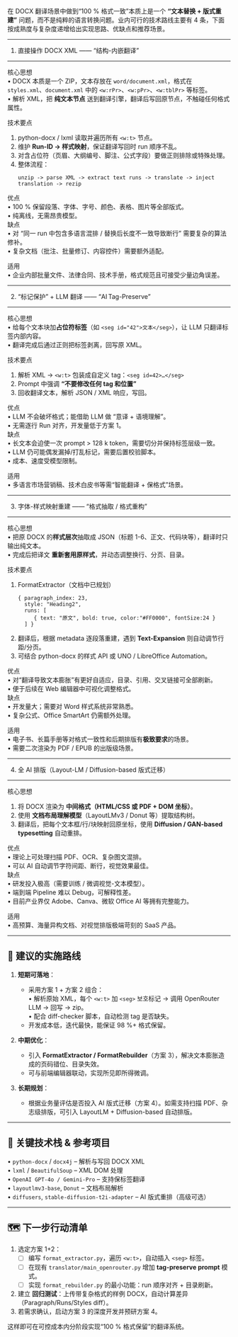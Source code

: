 在 DOCX 翻译场景中做到“100 % 格式一致”本质上是一个 **“文本替换 + 版式重建”** 问题，而不是纯粹的语言转换问题。业内可行的技术路线主要有 4 条，下面按成熟度与复杂度递增给出实现思路、优缺点和推荐场景。

--------------------------------------------------------------------
1. 直接操作 DOCX XML ―― “结构-内嵌翻译”  
--------------------------------------------------------------------
核心思想  
• DOCX 本质是一个 ZIP，文本存放在 `word/document.xml`，格式在 `styles.xml`、`document.xml` 中的 `<w:rPr>`、`<w:pPr>`、`<w:tblPr>` 等标签。  
• 解析 XML，把 **纯文本节点** 送到翻译引擎，翻译后写回原节点，不触碰任何格式属性。  

技术要点  
1. python-docx / lxml 读取并遍历所有 `<w:t>` 节点。  
2. 维护 **Run-ID → 样式映射**，保证翻译写回时 run 顺序不乱。  
3. 对含占位符（页眉、大纲编号、脚注、公式字段）要做正则排除或特殊处理。  
4. 整体流程：  
   ```
   unzip -> parse XML -> extract text runs -> translate -> inject translation -> rezip
   ```  
优点  
• 100 % 保留段落、字体、字号、颜色、表格、图片等全部版式。  
• 纯离线，无需昂贵模型。  
缺点  
• 对 “同一 run 中包含多语言混排 / 替换后长度不一致导致断行” 需要复杂的算法修补。  
• 复杂文档（批注、批量修订、内容控件）需要额外适配。

适用  
• 企业内部批量文件、法律合同、技术手册，格式规范且可接受少量边角误差。

--------------------------------------------------------------------
2. “标记保护” + LLM 翻译 ―― “AI Tag-Preserve”  
--------------------------------------------------------------------
核心思想  
• 给每个文本块加**占位符标签**（如 `<seg id="42">文本</seg>`），让 LLM 只翻译标签内部内容。  
• 翻译完成后通过正则把标签剥离，回写原 XML。  

技术要点  
1. 解析 XML → `<w:t>` 包装成自定义 tag：`<seg id=42>…</seg>`  
2. Prompt 中强调 **“不要修改任何 tag 和位置”**  
3. 回收翻译文本，解析 JSON / XML 响应，写回。

优点  
• LLM 不会破坏格式；能借助 LLM 做 “意译 + 语境理解”。  
• 无需逐行 Run 对齐，开发量低于方案 1。  
缺点  
• 长文本会迫使一次 prompt > 128 k token，需要切分并保持标签层级一致。  
• LLM 仍可能偶发漏掉/打乱标记，需要后置校验脚本。  
• 成本、速度受模型限制。

适用  
• 多语言市场营销稿、技术白皮书等需“智能翻译 + 保格式”场景。

--------------------------------------------------------------------
3. 字体-样式映射重建 ―― “格式抽取 / 格式重构”  
--------------------------------------------------------------------
核心思想  
• 把原 DOCX 的**样式层次**抽取成 JSON（标题 1-6、正文、代码块等），翻译时只输出纯文本。  
• 完成后把译文 **重新套用原样式**，并动态调整换行、分页、目录。  

技术要点  
1. FormatExtractor（文档中已规划）  
   ```
   { paragraph_index: 23,
     style: "Heading2",
     runs: [
        { text: "原文", bold: true, color:"#FF0000", fontSize:24 }
     ] }
   ```  
2. 翻译后，根据 metadata 逐段落重建，遇到 **Text-Expansion** 则自动调节行距/分页。  
3. 可结合 python-docx 的样式 API 或 UNO / LibreOffice Automation。

优点  
• 对“翻译导致文本膨胀”有更好自适应，目录、引用、交叉链接可全部刷新。  
• 便于后续在 Web 编辑器中可视化调整格式。  
缺点  
• 开发量大；需要对 Word 样式系统非常熟悉。  
• 复杂公式、Office SmartArt 仍需额外处理。

适用  
• 电子书、长篇手册等对格式一致性和后期排版有**极致要求**的场景。  
• 需要二次渲染为 PDF / EPUB 的出版级场景。

--------------------------------------------------------------------
4. 全 AI 排版（Layout-LM / Diffusion-based 版式迁移）  
--------------------------------------------------------------------
核心思想  
1. 将 DOCX 渲染为 **中间格式（HTML/CSS 或 PDF + DOM 坐标）**。  
2. 使用 **文档布局理解模型**（LayoutLMv3 / Donut 等）提取结构树。  
3. 翻译后，把每个文本框/行/块映射回原坐标，使用 **Diffusion / GAN-based typesetting** 自动重排。  

优点  
• 理论上可处理扫描 PDF、OCR、复杂图文混排。  
• 可以 AI 自动调节字符间距、断行，视觉效果最佳。  
缺点  
• 研发投入极高（需要训练 / 微调视觉-文本模型）。  
• 端到端 Pipeline 难以 Debug，可解释性差。  
• 目前产业界仅 Adobe、Canva、微软 Office AI 等拥有完整能力。  

适用  
• 高预算、海量异构文档、对视觉排版极端苛刻的 SaaS 产品。  

--------------------------------------------------------------------
🔧 建议的实施路线  
--------------------------------------------------------------------
1. **短期可落地**：  
   - 采用方案 1 + 方案 2 组合：  
     • 解析原始 XML，每个 `<w:t>` 加 `<seg>` 보호标记 → 调用 OpenRouter LLM → 回写 → zip。  
     • 配合 diff-checker 脚本，自动检测 tag 是否缺失。  
   - 开发成本低，迭代最快，能保证 98 %+ 格式保留。  

2. **中期优化**：  
   - 引入 **FormatExtractor / FormatRebuilder**（方案 3），解决文本膨胀造成的页码错位、目录失效。  
   - 可与前端编辑器联动，实现所见即所得微调。  

3. **长期规划**：  
   - 根据业务量评估是否投入 AI 版式迁移（方案 4）。如需支持扫描 PDF、杂志级排版，可引入 LayoutLM + Diffusion-based 自动排版。  

--------------------------------------------------------------------
📌 关键技术栈 & 参考项目  
--------------------------------------------------------------------
• `python-docx` / `docx4j` – 解析与写回 DOCX XML  
• `lxml` / `BeautifulSoup` – XML DOM 处理  
• `OpenAI GPT-4o / Gemini-Pro` – 支持保标签翻译  
• `layoutlmv3-base`, `Donut` – 文档布局解析  
• `diffusers`, `stable-diffusion-t2i-adapter` – AI 版式重排（高级可选）  

--------------------------------------------------------------------
🗺️ 下一步行动清单  
--------------------------------------------------------------------
1. 选定方案 1+2：  
   - [ ] 编写 `format_extractor.py`，遍历 `<w:t>`，自动插入 `<seg>` 标签。  
   - [ ] 在现有 `translator/main_openrouter.py` 增加 **tag-preserve prompt** 模式。  
   - [ ] 实现 `format_rebuilder.py` 的最小功能：run 顺序对齐 + 目录刷新。  
2. 建立 **回归测试**：上传带复杂格式的样例 DOCX，自动计算差异（Paragraph/Runs/Styles diff）。  
3. 若需求确认，启动方案 3 的深度开发并预研方案 4。

这样即可在可控成本内分阶段实现“100 % 格式保留”的翻译系统。